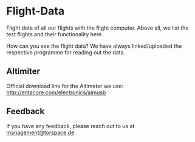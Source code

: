 # Flight-Data
Flight data of all our flights with the flight computer. Above all, we list the test flights and their functionality here.

How can you see the flight data?
We have always linked/uploaded the respective programme for reading out the data.

## Altimiter
Official download link for the Altimeter we use: http://entacore.com/electronics/aimusb

## Feedback

If you have any feedback, please reach out to us at management@torspace.de
